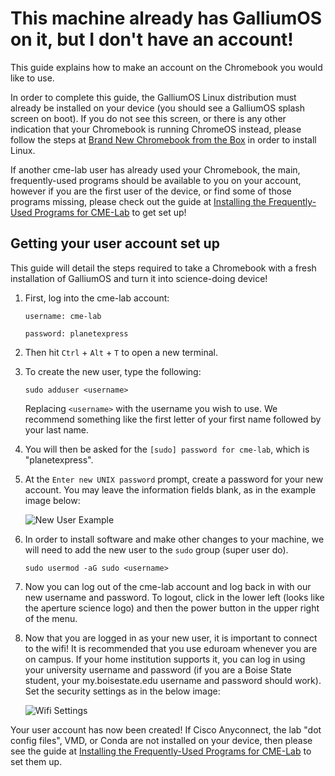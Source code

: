 # This machine already has GalliumOS on it, but I don't have an account!

This guide explains how to make an account on the Chromebook you would like to use.

In order to complete this guide, the GalliumOS Linux distribution must already be installed on your device (you should see a GalliumOS splash screen on boot). If you do not see this screen, or there is any other indication that your Chromebook is running ChromeOS instead, please follow the steps at [Brand New Chromebook from the Box](Brand_New_Chromebook_from_the_Box.md) in order to install Linux.

If another cme-lab user has already used your Chromebook, the main, frequently-used programs should be available to you on your account, however if you are the first user of the device, or find some of those programs missing, please check out the guide at [Installing the Frequently-Used Programs for CME-Lab](Installing_the_Frequently-Used_Programs_for_CME-Lab.md) to get set up!

## Getting your user account set up

This guide will detail the steps required to take a Chromebook with a fresh installation of GalliumOS and turn it into science-doing device!

1. First, log into the cme-lab account:

    ```
    username: cme-lab
    ```

    ```
    password: planetexpress
    ```

1. Then hit `Ctrl` + `Alt` + `T` to open a new terminal.

1. To create the new user, type the following:
    ```
    sudo adduser <username>
    ```
    Replacing ```<username>``` with the username you wish to use. We recommend something like the first letter of your first name followed by your last name. 

1. You will then be asked for the ```[sudo] password for cme-lab```, which is "planetexpress".

1. At the ```Enter new UNIX password``` prompt, create a password for your new account. You may leave the information fields blank, as in the example image below:

    ![New User Example](http://i.imgur.com/bXRYtgj.png)  

1. In order to install software and make other changes to your machine, we will need to add the new user to the ```sudo``` group (super user do).

    ```
    sudo usermod -aG sudo <username>
    ```

1. Now you can log out of the cme-lab account and log back in with our new username and password. To logout, click in the lower left (looks like the aperture science logo) and then the power button in the upper right of the menu. 

1. Now that you are logged in as your new user, it is important to connect to the wifi! It is recommended that you use eduroam whenever you are on campus. If your home institution supports it, you can log in using your university username and password (if you are a Boise State student, your my.boisestate.edu username and password should work). Set the security settings as in the below image:

    ![Wifi Settings](http://i.imgur.com/81xDgWU.png)

Your user account has now been created! If Cisco Anyconnect, the lab "dot config files", VMD, or Conda are not installed on your device, then please see the guide at [Installing the Frequently-Used Programs for CME-Lab](Installing_the_Frequently-Used_Programs_for_CME-Lab.md) to set them up.
